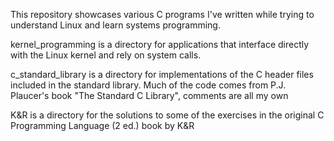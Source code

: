 This repository showcases various C programs I've written while trying to understand Linux and learn systems programming.

kernel_programming is a directory for applications that interface directly with the Linux kernel and rely on system calls. 

c_standard_library is a directory for implementations of the C header files included in the standard library. Much of the code comes from P.J. Plaucer's book "The Standard C Library", comments are all my own

K&R is a directory for the solutions to some of the exercises in the original C Programming Language (2 ed.) book by K&R
